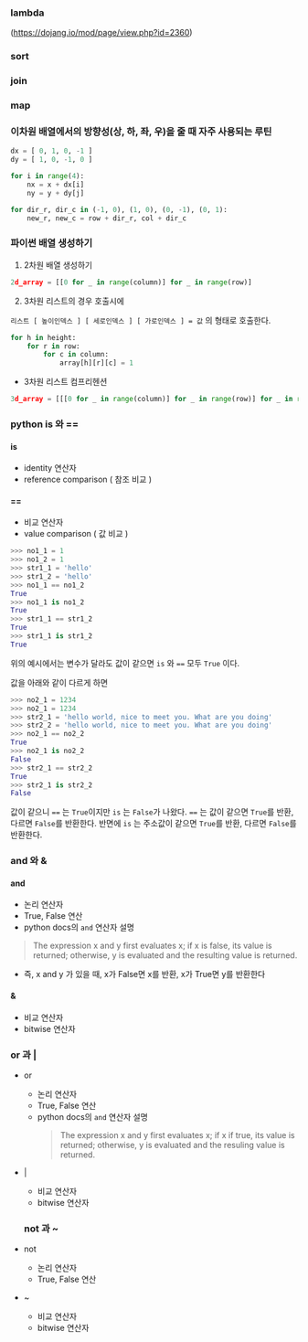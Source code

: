 
### lambda
(https://dojang.io/mod/page/view.php?id=2360)

### sort


### join


### map



### 이차원 배열에서의 방향성(상, 하, 좌, 우)을 줄 때 자주 사용되는 루틴

```python
dx = [ 0, 1, 0, -1 ]
dy = [ 1, 0, -1, 0 ]

for i in range(4):
    nx = x + dx[i]
    ny = y + dy[j]
```

```python
for dir_r, dir_c in (-1, 0), (1, 0), (0, -1), (0, 1):
    new_r, new_c = row + dir_r, col + dir_c
```

### 파이썬 배열 생성하기

1. 2차원 배열 생성하기
```python
2d_array = [[0 for _ in range(column)] for _ in range(row)] 
```

2. 3차원 리스트의 경우 호출시에

` 리스트 [ 높이인덱스 ] [ 세로인덱스 ] [ 가로인덱스 ] = 값 ` 의 형태로 호출한다.
```python 
for h in height:
    for r in row:
        for c in column:
            array[h][r][c] = 1
```

- 3차원 리스트 컴프리헨션
```python
3d_array = [[[0 for _ in range(column)] for _ in range(row)] for _ in range(depth)]
```

### python is 와 == 
#### is 
- identity 연산자
- reference comparison ( 참조 비교 )

#### == 
- 비교 연산자
- value comparison ( 값 비교 )

```python 
>>> no1_1 = 1
>>> no1_2 = 1
>>> str1_1 = 'hello'
>>> str1_2 = 'hello'
>>> no1_1 == no1_2
True
>>> no1_1 is no1_2
True
>>> str1_1 == str1_2
True
>>> str1_1 is str1_2
True
```
위의 예시에서는 변수가 달라도 값이 같으면 `is` 와 `==` 모두 `True` 이다.

값을 아래와 같이 다르게 하면
```python 
>>> no2_1 = 1234
>>> no2_1 = 1234
>>> str2_1 = 'hello world, nice to meet you. What are you doing'
>>> str2_2 = 'hello world, nice to meet you. What are you doing'
>>> no2_1 == no2_2
True
>>> no2_1 is no2_2
False
>>> str2_1 == str2_2
True
>>> str2_1 is str2_2
False
```
값이 같으니 `==` 는 `True`이지만 `is` 는 `False`가 나왔다.
`==` 는 값이 같으면 `True`를 반환, 다르면 `False`를 반환한다.
반면에 `is` 는 주소값이 같으면 `True`를 반환, 다르면 `False`를 반환한다.

### and 와 &

#### and
- 논리 연산자
- True, False 연산
- python docs의 `and` 연산자 설명
> The expression x and y first evaluates x; if x is false, its value is returned; otherwise, y is evaluated and the resulting value is returned.
  - 즉, x and y 가 있을 때, x가 False면 x를 반환, x가 True면 y를 반환한다
#### &
- 비교 연산자
- bitwise 연산자

### or 과 | 
- or 
  - 논리 연산자
  - True, False 연산
  - python docs의 `and` 연산자 설명
    > The expression x and y first evaluates x; if x if true, its value is returned; otherwise, y is evaluated and the resuling value is returned.
- |
  - 비교 연산자
  - bitwise 연산자

  ### not 과 ~ 
- not 
  - 논리 연산자
  - True, False 연산
- ~
  - 비교 연산자
  - bitwise 연산자
  
